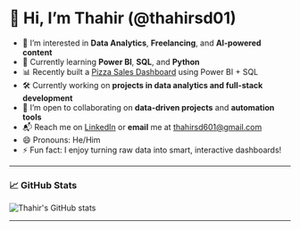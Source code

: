 # 👋 Hi, I’m Thahir (@thahirsd01)

- 👀 I’m interested in **Data Analytics**, **Freelancing**, and **AI-powered content**
- 🌱 Currently learning **Power BI**, **SQL**, and **Python**
- 📊 Recently built a [Pizza Sales Dashboard](https://github.com/thahirsd01/pizza-sales-dashboard) using Power BI + SQL
- 🛠️ Currently working on **projects in data analytics and full-stack development**
- 🤝 I’m open to collaborating on **data-driven projects** and **automation tools**
- 📬 Reach me on [LinkedIn](www.linkedin.com/in/thahirsd601) or **email** me at thahirsd601@gmail.com
- 😄 Pronouns: He/Him  
- ⚡ Fun fact: I enjoy turning raw data into smart, interactive dashboards!

---

### 📈 GitHub Stats  
![Thahir's GitHub stats](https://github-readme-stats.vercel.app/api?username=thahirsd01&show_icons=true&theme=radical)

---
